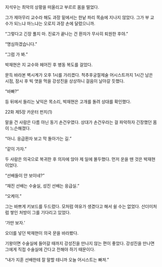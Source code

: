 지석우는 최악의 상황을 떠올리고 부르르 몸을 떨었다.

그가 제아무리 교수라 해도 과장 밑에서는 한낱 파리 목숨에 지나지 않았다. 그가 부 교수가 되느냐 마느냐는 오로지 과장 손에 달렸으니까.

“그렇다고 긴장 풀지 마. 진료가 끝나는 건 환자가 무사히 퇴원한 후야.”

“명심하겠습니다.”

“그럼 가 봐.”

박재현은 지 교수와 헤어진 후 병동 복도를 걸었다.

문득 바라본 벽시계가 오후 1시를 가리켰다. 척추후궁절제술 어시스트까지 1시간 남은 시점, 잠시 후 빅 엿을 먹을 강성진을 상상하니 걸음이 날아갈 듯했다.

“바빠?”

등 뒤에서 들리는 낯익은 목소리, 박재현은 고개를 돌려 상대를 확인했다.

22화 제5장 카운터 펀치(1)

말을 건 사람은 다름 아닌 동기 손건우였다. 상대가 손건우라는 걸 파악하자 긴장했던 몸이 느슨해졌다.

“아니. 응급환자 보고 막 돌아가는 길.”

“같이 가자.”

두 사람은 의국으로 복귀한 후 의자에 앉아 제 일에 몰두했다. 먼저 운을 뗀 것은 박재현이었다.

“선배들이 안 보이네?”

“재진 선배는 수술실, 성진 선배는 응급실.”

“오케이.”

그는 바쁘게 키보드를 두드렸다. 모처럼 여유가 생겼다고 해서 쉴 수는 없었다. 산더미처럼 쌓인 처방이 그를 기다리고 있었다.

‘가만 보자.’

오더를 넣던 박재현이 의국 문을 바라봤다.

기왕이면 수술실에 들어갈 때까지 강성진을 만나지 않는 편이 좋았다. 강성진을 만나면 그에게 직접 수술실에 간다고 전해야 하기 때문이다.

“내가 지훈 선배한테 잘 말할 테니까 오늘 어시스트는 빠져.”
